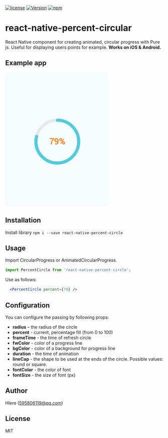 [![license](https://img.shields.io/github/license/mashape/apistatus.svg)]()
[![Version](https://img.shields.io/npm/v/react-native-percent-circle.svg)](https://www.npmjs.com/package/react-native-percent-circle)
[![npm](https://img.shields.io/npm/dt/react-native-percent-circle.svg)](https://www.npmjs.com/package/react-native-percent-circle)

# react-native-percent-circular

React Native component for creating animated, circular progress with Pure js. Useful for displaying users points for example. **Works on iOS & Android.**



## Example app
![image](PercentCircle.png)

## Installation

 Install library  `npm i --save react-native-percent-circle`

## Usage

Import CircularProgress or AnimatedCircularProgress.

```js
import PercentCircle from 'react-native-percent-circle';
```

Use as follows:

```jsx
  <PercentCircle percent={79} />
```

## Configuration

You can configure the passing by following props:

- **radius** – the radius of the circle
- **percent** - current, percentage fill (from 0 to 100)
- **frameTime** - the time of refresh circle
- **fwColor** - color of a progress line
- **bgColor** - color of a background for progress line
- **duration** - the time of animation
- **lineCap** - the shape to be used at the ends of the circle. Possible values:  round or square.
- **fontColor** - the color of font
- **fontSize** - the size of font (px)

## Author

Hlere (595806119@qq.com)

## License

MIT
